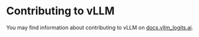# Contributing to vLLM

You may find information about contributing to vLLM on [docs.vllm_logits.ai](https://docs.vllm_logits.ai/en/latest/contributing).
